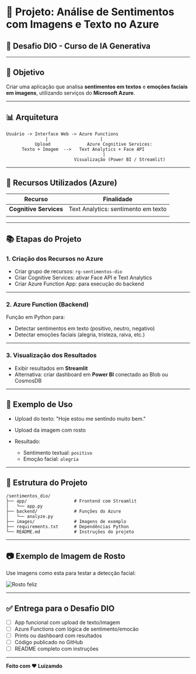 # 🚀 Projeto: Análise de Sentimentos com Imagens e Texto no Azure

## 🌟 Desafio DIO - Curso de IA Generativa

---

## 🎯 Objetivo

Criar uma aplicação que analisa **sentimentos em textos** e **emoções faciais em imagens**, utilizando serviços do **Microsoft Azure**.

---

## 📊 Arquitetura

```
Usuário -> Interface Web -> Azure Functions
               |                    |
           Upload              Azure Cognitive Services:
      Texto + Imagem  -->   Text Analytics + Face API
                                     |
                          Visualização (Power BI / Streamlit)
```

---

## 🚧 Recursos Utilizados (Azure)

| Recurso                   | Finalidade                                 |
| ------------------------- | ------------------------------------------ |
| **Cognitive Services**    | Text Analytics: sentimento em texto        |
|                           |

---

## 📚 Etapas do Projeto

### 1. Criação dos Recursos no Azure

* Criar grupo de recursos: `rg-sentimentos-dio`
* Criar Cognitive Services: ativar Face API e Text Analytics
* Criar Azure Function App: para execução do backend

---

### 2. Azure Function (Backend)

Função em Python para:

* Detectar sentimentos em texto (positivo, neutro, negativo)
* Detectar emoções faciais (alegria, tristeza, raiva, etc.)

---


### 3. Visualização dos Resultados

* Exibir resultados em **Streamlit**
* Alternativa: criar dashboard em **Power BI** conectado ao Blob ou CosmosDB

---

## 📅 Exemplo de Uso

* Upload do texto: "Hoje estou me sentindo muito bem."
* Upload da imagem com rosto
* Resultado:

  * Sentimento textual: `positivo`
  * Emoção facial: `alegria`

---

## 📁 Estrutura do Projeto

```
/sentimentos_dio/
├── app/                  # Frontend com Streamlit
│   └── app.py
├── backend/              # Funções do Azure
│   └── analyze.py
├── images/               # Imagens de exemplo
├── requirements.txt      # Dependências Python
└── README.md             # Instruções do projeto
```

---

## 📷 Exemplo de Imagem de Rosto

Use imagens como esta para testar a detecção facial:

![Rosto feliz](https://learn.microsoft.com/en-us/azure/cognitive-services/face/media/face-detection-sample.jpg)

---

## ✅ Entrega para o Desafio DIO

* [ ] App funcional com upload de texto/imagem
* [ ] Azure Functions com lógica de sentimento/emocão
* [ ] Prints ou dashboard com resultados
* [ ] Código publicado no GitHub
* [ ] README completo com instruções

---

**Feito com ❤️ Luizamdo**
